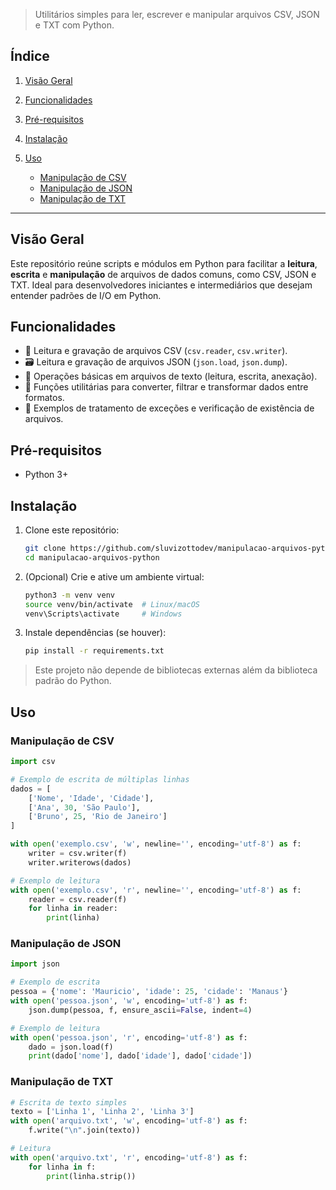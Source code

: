 > Utilitários simples para ler, escrever e manipular arquivos CSV, JSON e TXT com Python.

## Índice

1. [Visão Geral](#visão-geral)
2. [Funcionalidades](#funcionalidades)
3. [Pré-requisitos](#pré-requisitos)
4. [Instalação](#instalação)
5. [Uso](#uso)

   * [Manipulação de CSV](#manipulação-de-csv)
   * [Manipulação de JSON](#manipulação-de-json)
   * [Manipulação de TXT](#manipulação-de-txt)

---

## Visão Geral

Este repositório reúne scripts e módulos em Python para facilitar a **leitura**, **escrita** e **manipulação** de arquivos de dados comuns, como CSV, JSON e TXT. Ideal para desenvolvedores iniciantes e intermediários que desejam entender padrões de I/O em Python.

## Funcionalidades

* 📄 Leitura e gravação de arquivos CSV (`csv.reader`, `csv.writer`).
* 🗃️ Leitura e gravação de arquivos JSON (`json.load`, `json.dump`).
* 📜 Operações básicas em arquivos de texto (leitura, escrita, anexação).
* 🔄 Funções utilitárias para converter, filtrar e transformar dados entre formatos.
* 👷 Exemplos de tratamento de exceções e verificação de existência de arquivos.

## Pré-requisitos

* Python 3+

## Instalação

1. Clone este repositório:

   ```bash
   git clone https://github.com/sluvizottodev/manipulacao-arquivos-python.git
   cd manipulacao-arquivos-python
   ```

2. (Opcional) Crie e ative um ambiente virtual:

   ```bash
   python3 -m venv venv
   source venv/bin/activate  # Linux/macOS
   venv\Scripts\activate     # Windows
   ```

3. Instale dependências (se houver):

   ```bash
   pip install -r requirements.txt
   ```

> Este projeto não depende de bibliotecas externas além da biblioteca padrão do Python.

## Uso

### Manipulação de CSV

```python
import csv

# Exemplo de escrita de múltiplas linhas
dados = [
    ['Nome', 'Idade', 'Cidade'],
    ['Ana', 30, 'São Paulo'],
    ['Bruno', 25, 'Rio de Janeiro']
]

with open('exemplo.csv', 'w', newline='', encoding='utf-8') as f:
    writer = csv.writer(f)
    writer.writerows(dados)

# Exemplo de leitura
with open('exemplo.csv', 'r', newline='', encoding='utf-8') as f:
    reader = csv.reader(f)
    for linha in reader:
        print(linha)
```

### Manipulação de JSON

```python
import json

# Exemplo de escrita
pessoa = {'nome': 'Mauricio', 'idade': 25, 'cidade': 'Manaus'}
with open('pessoa.json', 'w', encoding='utf-8') as f:
    json.dump(pessoa, f, ensure_ascii=False, indent=4)

# Exemplo de leitura
with open('pessoa.json', 'r', encoding='utf-8') as f:
    dado = json.load(f)
    print(dado['nome'], dado['idade'], dado['cidade'])
```

### Manipulação de TXT

```python
# Escrita de texto simples
texto = ['Linha 1', 'Linha 2', 'Linha 3']
with open('arquivo.txt', 'w', encoding='utf-8') as f:
    f.write("\n".join(texto))

# Leitura
with open('arquivo.txt', 'r', encoding='utf-8') as f:
    for linha in f:
        print(linha.strip())
```



